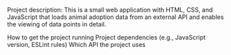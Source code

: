 Project description:
This is a small web application with HTML, CSS, and JavaScript that loads
animal adoption data from an external API and enables the viewing of data points in detail.

How to get the project running
Project dependencies (e.g., JavaScript version, ESLint rules)
Which API the project uses
